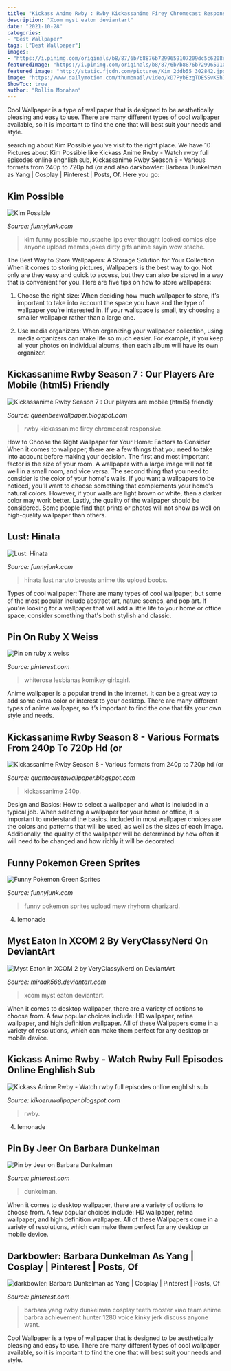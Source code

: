 ```yaml
---
title: "Kickass Anime Rwby : Rwby Kickassanime Firey Chromecast Responsive"
description: "Xcom myst eaton deviantart"
date: "2021-10-28"
categories:
- "Best Wallpaper"
tags: ["Best Wallpaper"]
images:
- "https://i.pinimg.com/originals/b8/87/6b/b8876b7299659107209dc5c6208e5b16.jpg"
featuredImage: "https://i.pinimg.com/originals/b8/87/6b/b8876b7299659107209dc5c6208e5b16.jpg"
featured_image: "http://static.fjcdn.com/pictures/Kim_2ddb55_302842.jpg"
image: "https://www.dailymotion.com/thumbnail/video/kD7PybEzgTDESSvKSh7"
ShowToc: true
author: "Rollin Monahan"
---
```



Cool Wallpaper is a type of wallpaper that is designed to be aesthetically pleasing and easy to use. There are many different types of cool wallpaper available, so it is important to find the one that will best suit your needs and style.

	

		
searching about Kim Possible you've visit to the right place. We have 10 Pictures about Kim Possible like Kickass Anime Rwby - Watch rwby full episodes online enghlish sub, Kickassanime Rwby Season 8 - Various formats from 240p to 720p hd (or and also darkbowler: Barbara Dunkelman as Yang | Cosplay | Pinterest | Posts, Of. Here you go:
		
    
## Kim Possible

<img loading=lazy src="http://static.fjcdn.com/pictures/Kim_2ddb55_302842.jpg" onerror="this.onerror=null;this.src='https://tse3.mm.bing.net/th?id=OIP.LdtVeh8Coq4uikn41djFigAAAA&amp;pid=15.1';" alt="Kim Possible">

_Source: funnyjunk.com_

>kim funny possible moustache lips ever thought looked comics else anyone upload memes jokes dirty gifs anime sayin wow stache. 

	

The Best Way to Store Wallpapers: A Storage Solution for Your Collection
When it comes to storing pictures, Wallpapers is the best way to go. Not only are they easy and quick to access, but they can also be stored in a way that is convenient for you. Here are five tips on how to store wallpapers:
1) Choose the right size: When deciding how much wallpaper to store, it’s important to take into account the space you have and the type of wallpaper you’re interested in. If your wallspace is small, try choosing a smaller wallpaper rather than a large one.

2) Use media organizers: When organizing your wallpaper collection, using media organizers can make life so much easier. For example, if you keep all your photos on individual albums, then each album will have its own organizer.

    
## Kickassanime Rwby Season 7 : Our Players Are Mobile (html5) Friendly

<img loading=lazy src="https://www.dailymotion.com/thumbnail/video/kD7PybEzgTDESSvKSh7" onerror="this.onerror=null;this.src='https://tse4.mm.bing.net/th?id=OIP.525NlNzbzWlF6lHNX74IuQAAAA&amp;pid=15.1';" alt="Kickassanime Rwby Season 7 : Our players are mobile (html5) friendly">

_Source: queenbeewallpaper.blogspot.com_

>rwby kickassanime firey chromecast responsive. 

	

How to Choose the Right Wallpaper for Your Home: Factors to Consider
When it comes to wallpaper, there are a few things that you need to take into account before making your decision. The first and most important factor is the size of your room. A wallpaper with a large image will not fit well in a small room, and vice versa. 
The second thing that you need to consider is the color of your home's walls. If you want a wallpapers to be noticed, you'll want to choose something that complements your home's natural colors. However, if your walls are light brown or white, then a darker color may work better. 
Lastly, the quality of the wallpaper should be considered. Some people find that prints or photos will not show as well on high-quality wallpaper than others.

    
## Lust: Hinata

<img loading=lazy src="http://static.fjcdn.com/pictures/Lust+hinata+not+cause+hinata+herself+is+lustful+she+s+soooooo_cbff01_4073229.jpg" onerror="this.onerror=null;this.src='https://tse2.mm.bing.net/th?id=OIP.-_YoJWHKrMQvotQ-BhJKEAHaJQ&amp;pid=15.1';" alt="Lust: Hinata">

_Source: funnyjunk.com_

>hinata lust naruto breasts anime tits upload boobs. 

	

Types of cool wallpaper:
There are many types of cool wallpaper, but some of the most popular include abstract art, nature scenes, and pop art. If you're looking for a wallpaper that will add a little life to your home or office space, consider something that's both stylish and classic.

    
## Pin On Ruby X Weiss

<img loading=lazy src="https://i.pinimg.com/originals/b8/87/6b/b8876b7299659107209dc5c6208e5b16.jpg" onerror="this.onerror=null;this.src='https://tse4.mm.bing.net/th?id=OIP.wb9oHCotWpoqKvDwebe6rwAAAA&amp;pid=15.1';" alt="Pin on ruby x weiss">

_Source: pinterest.com_

>whiterose lesbianas komiksy girlxgirl. 

	

Anime wallpaper is a popular trend in the internet. It can be a great way to add some extra color or interest to your desktop. There are many different types of anime wallpaper, so it’s important to find the one that fits your own style and needs.

    
## Kickassanime Rwby Season 8 - Various Formats From 240p To 720p Hd (or

<img loading=lazy src="https://pbs.twimg.com/media/D6h6wzKW0AEvQdn.jpg" onerror="this.onerror=null;this.src='https://tse4.mm.bing.net/th?id=OIP.NLcbVYMea6zqfu7LloJzRQHaGg&amp;pid=15.1';" alt="Kickassanime Rwby Season 8 - Various formats from 240p to 720p hd (or">

_Source: quantocustawallpaper.blogspot.com_

>kickassanime 240p. 

	

Design and Basics: How to select a wallpaper and what is included in a typical job.
When selecting a wallpaper for your home or office, it is important to understand the basics. Included in most wallpaper choices are the colors and patterns that will be used, as well as the sizes of each image. Additionally, the quality of the wallpaper will be determined by how often it will need to be changed and how richly it will be decorated.

    
## Funny Pokemon Green Sprites

<img loading=lazy src="http://static.fjcdn.com/pictures/Funny_f9ab89_1634997.jpg" onerror="this.onerror=null;this.src='https://tse2.mm.bing.net/th?id=OIP.oZThETO2dJwgqlkGQiz6hgHaFb&amp;pid=15.1';" alt="Funny Pokemon Green Sprites">

_Source: funnyjunk.com_

>funny pokemon sprites upload mew rhyhorn charizard. 

	

4. lemonade 

    
## Myst Eaton In XCOM 2 By VeryClassyNerd On DeviantArt

<img loading=lazy src="https://pre00.deviantart.net/d0ee/th/pre/f/2017/291/6/4/myst_eaton_in_xcom_2_by_miraak568-dbr07g5.png" onerror="this.onerror=null;this.src='https://tse3.mm.bing.net/th?id=OIP.86e_daX-rUI890FKfyViKAHaGf&amp;pid=15.1';" alt="Myst Eaton in XCOM 2 by VeryClassyNerd on DeviantArt">

_Source: miraak568.deviantart.com_

>xcom myst eaton deviantart. 

	

When it comes to desktop wallpaper, there are a variety of options to choose from. A few popular choices include: HD wallpaper, retina wallpaper, and high definition wallpaper. All of these Wallpapers come in a variety of resolutions, which can make them perfect for any desktop or mobile device. 

    
## Kickass Anime Rwby - Watch Rwby Full Episodes Online Enghlish Sub

<img loading=lazy src="https://lh6.googleusercontent.com/proxy/rN0JNb12I46fksaQk4QkhrVebWOGB5ZtKJw3iieEORzNqK2AeQu7ps6OKBBgw7Ew28o_8i8-O3tf1ASZeUWEJedNT54wmdBPPoD6OGSfYklOFJXwug=w1200-h630-p-k-no-nu" onerror="this.onerror=null;this.src='https://tse4.mm.bing.net/th?id=OIP.9k8JgVZn-R-n-3ee2Ry1JAHaEJ&amp;pid=15.1';" alt="Kickass Anime Rwby - Watch rwby full episodes online enghlish sub">

_Source: kikoeruwallpaper.blogspot.com_

>rwby. 

	

4. lemonade 

    
## Pin By Jeer On Barbara Dunkelman

<img loading=lazy src="https://i.pinimg.com/originals/b0/26/f3/b026f302b78b10048a77d8733ccb1a1a.jpg" onerror="this.onerror=null;this.src='https://tse3.mm.bing.net/th?id=OIP.pZxBYRsGLnUX1kUQCtXAWwHaLV&amp;pid=15.1';" alt="Pin by Jeer on Barbara Dunkelman">

_Source: pinterest.com_

>dunkelman. 

	

When it comes to desktop wallpaper, there are a variety of options to choose from. A few popular choices include: HD wallpaper, retina wallpaper, and high definition wallpaper. All of these Wallpapers come in a variety of resolutions, which can make them perfect for any desktop or mobile device. 

    
## Darkbowler: Barbara Dunkelman As Yang | Cosplay | Pinterest | Posts, Of

<img loading=lazy src="https://s-media-cache-ak0.pinimg.com/736x/7c/67/da/7c67dad97c9375ae4dfa5dffe3eb3dad--rwby-cosplay-anime-cosplay.jpg" onerror="this.onerror=null;this.src='https://tse4.mm.bing.net/th?id=OIP.5jwXGi0PmNWbhATPrBJm1gHaF6&amp;pid=15.1';" alt="darkbowler: Barbara Dunkelman as Yang | Cosplay | Pinterest | Posts, Of">

_Source: pinterest.com_

>barbara yang rwby dunkelman cosplay teeth rooster xiao team anime barbra achievement hunter 1280 voice kinky jerk discuss anyone want. 

	

Cool Wallpaper is a type of wallpaper that is designed to be aesthetically pleasing and easy to use. There are many different types of cool wallpaper available, so it is important to find the one that will best suit your needs and style.

